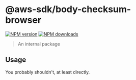 # @aws-sdk/body-checksum-browser

[![NPM version](https://img.shields.io/npm/v/@aws-sdk/body-checksum-browser/latest.svg)](https://www.npmjs.com/package/@aws-sdk/body-checksum-browser)
[![NPM downloads](https://img.shields.io/npm/dm/@aws-sdk/body-checksum-browser.svg)](https://www.npmjs.com/package/@aws-sdk/body-checksum-browser)

> An internal package

## Usage

You probably shouldn't, at least directly.
